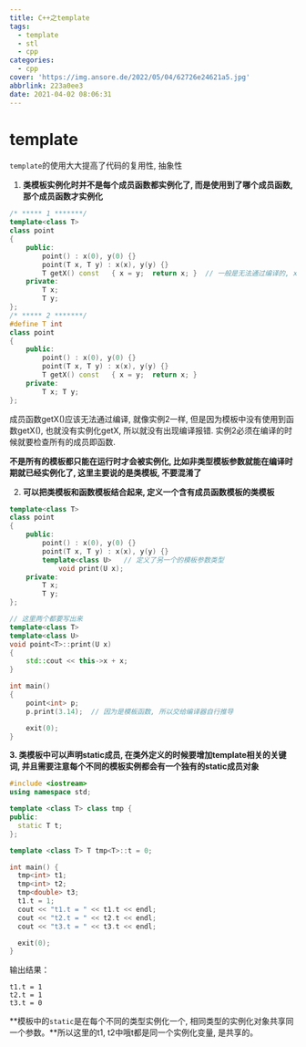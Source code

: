 ```yaml
---
title: C++之template
tags:
  - template
  - stl
  - cpp
categories:
  - cpp
cover: 'https://img.ansore.de/2022/05/04/62726e24621a5.jpg'
abbrlink: 223a0ee3
date: 2021-04-02 08:06:31
---
```


# template

`template`的使用大大提高了代码的复用性, 抽象性

1. **类模板实例化时并不是每个成员函数都实例化了, 而是使用到了哪个成员函数, 那个成员函数才实例化**

```cpp
/* ***** 1 *******/
template<class T>
class point
{
	public:
		point() : x(0), y(0) {}
		point(T x, T y) : x(x), y(y) {}
		T getX() const   { x = y;  return x; }	// 一般是无法通过编译的, x不允许被修改, 但是这里并没有报错
	private:
		T x;
		T y;
};
/* ***** 2 *******/
#define T int
class point
{
	public:
		point() : x(0), y(0) {}
		point(T x, T y) : x(x), y(y) {}
		T getX() const   { x = y;  return x; }
	private:
		T x; T y;
};
```

成员函数getX()应该无法通过编译, 就像实例2一样, 但是因为模板中没有使用到函数getX(), 也就没有实例化getX, 所以就没有出现编译报错. 实例2必须在编译的时候就要检查所有的成员即函数.

**不是所有的模板都只能在运行时才会被实例化, 比如非类型模板参数就能在编译时期就已经实例化了, 这里主要说的是类模板, 不要混淆了**

2. **可以把类模板和函数模板结合起来, 定义一个含有成员函数模板的类模板**

```cpp
template<class T>
class point
{
	public:
		point() : x(0), y(0) {}
		point(T x, T y) : x(x), y(y) {}
		template<class U>	// 定义了另一个的模板参数类型
			void print(U x);
	private:
		T x;
		T y;
};

// 这里两个都要写出来
template<class T>
template<class U>
void point<T>::print(U x)
{
	std::cout << this->x + x;
}

int main()
{
	point<int> p;
	p.print(3.14);	// 因为是模板函数, 所以交给编译器自行推导

	exit(0);
}
```

**3. 类模板中可以声明static成员, 在类外定义的时候要增加template相关的关键词, 并且需要注意每个不同的模板实例都会有一个独有的static成员对象**

```cpp
#include <iostream>
using namespace std;

template <class T> class tmp {
public:
  static T t;
};

template <class T> T tmp<T>::t = 0;

int main() {
  tmp<int> t1;
  tmp<int> t2;
  tmp<double> t3;
  t1.t = 1;
  cout << "t1.t = " << t1.t << endl;
  cout << "t2.t = " << t2.t << endl;
  cout << "t3.t = " << t3.t << endl;

  exit(0);
}
```

输出结果：

```
t1.t = 1
t2.t = 1
t3.t = 0
```

**模板中的`static`是在每个不同的类型实例化一个, 相同类型的实例化对象共享同一个参数。**所以这里的t1, t2中哦t都是同一个实例化变量, 是共享的。
